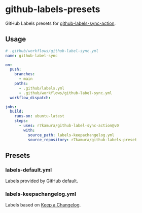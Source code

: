 # github-labels-presets

GitHub Labels presets for [github-labels-sync-action](https://github.com/r7kamura/github-label-sync-action).

## Usage

```yaml
# .github/workflows/github-label-sync.yml
name: github-label-sync

on:
  push:
    branches:
      - main
    paths:
      - .github/labels.yml
      - .github/workflows/github-label-sync.yml
  workflow_dispatch:

jobs:
  build:
    runs-on: ubuntu-latest
    steps:
      - uses: r7kamura/github-label-sync-action@v0
        with:
          source_path: labels-keepachangelog.yml
          source_repository: r7kamura/github-labels-preset
```

## Presets

### labels-default.yml

Labels provided by GitHub default.

### labels-keepachangelog.yml

Labels based on [Keep a Changelog](https://keepachangelog.com/en/1.0.0/).
